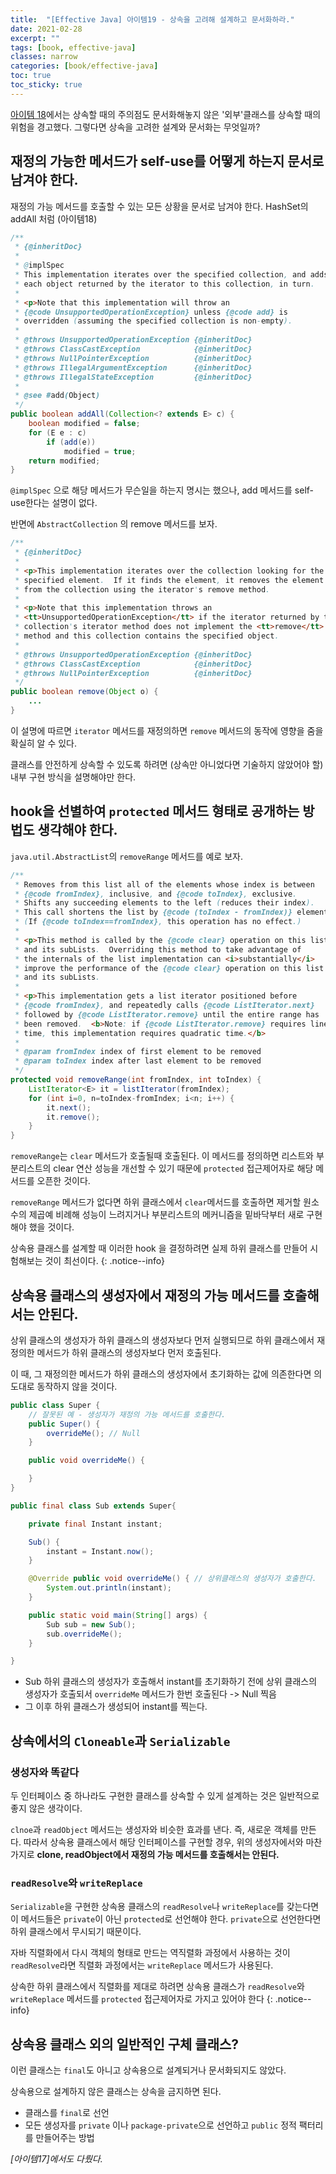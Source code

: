 ```yaml
---
title:  "[Effective Java] 아이템19 - 상속을 고려해 설계하고 문서화하라."
date: 2021-02-28
excerpt: ""
tags: [book, effective-java]
classes: narrow
categories: [book/effective-java]
toc: true
toc_sticky: true
---
```


[아이템 18](/Book/effective-java/2021/02/28/item18.md)에서는 상속할 때의 주의점도 문서화해놓지 않은 '외부'클래스를 상속할 때의 위험을 경고했다. 그렇다면 상속을 고려한 설계와 문서화는 무엇일까?


## 재정의 가능한 메서드가 self-use를 어떻게 하는지 문서로 남겨야 한다.

재정의 가능 메서드를 호출할 수 있는 모든 상황을 문서로 남겨야 한다. HashSet의 addAll 처럼 (아이템18)

``` java
/**
 * {@inheritDoc}
 *
 * @implSpec
 * This implementation iterates over the specified collection, and adds
 * each object returned by the iterator to this collection, in turn.
 *
 * <p>Note that this implementation will throw an
 * {@code UnsupportedOperationException} unless {@code add} is
 * overridden (assuming the specified collection is non-empty).
 *
 * @throws UnsupportedOperationException {@inheritDoc}
 * @throws ClassCastException            {@inheritDoc}
 * @throws NullPointerException          {@inheritDoc}
 * @throws IllegalArgumentException      {@inheritDoc}
 * @throws IllegalStateException         {@inheritDoc}
 *
 * @see #add(Object)
 */
public boolean addAll(Collection<? extends E> c) {
    boolean modified = false;
    for (E e : c)
        if (add(e))
            modified = true;
    return modified;
}
```

`@implSpec` 으로 해당 메서드가 무슨일을 하는지 명시는 했으나, add 메서드를 self-use한다는 설명이 없다.

반면에 `AbstractCollection` 의 remove 메서드를 보자.

``` java
/**
 * {@inheritDoc}
 *
 * <p>This implementation iterates over the collection looking for the
 * specified element.  If it finds the element, it removes the element
 * from the collection using the iterator's remove method.
 *
 * <p>Note that this implementation throws an
 * <tt>UnsupportedOperationException</tt> if the iterator returned by this
 * collection's iterator method does not implement the <tt>remove</tt>
 * method and this collection contains the specified object.
 *
 * @throws UnsupportedOperationException {@inheritDoc}
 * @throws ClassCastException            {@inheritDoc}
 * @throws NullPointerException          {@inheritDoc}
 */
public boolean remove(Object o) {
    ...
}
```

이 설명에 따르면 `iterator` 메서드를 재정의하면 `remove` 메서드의 동작에 영향을 줌을 확실히 알 수 있다.

클래스를 안전하게 상속할 수 있도록 하려면 (상속만 아니었다면 기술하지 않았어야 할) 내부 구현 방식을 설명해야만 한다.

## hook을 선별하여 `protected` 메서드 형태로 공개하는 방법도 생각해야 한다.

`java.util.AbstractList`의 `removeRange` 메서드를 예로 보자.

``` java
/**
 * Removes from this list all of the elements whose index is between
 * {@code fromIndex}, inclusive, and {@code toIndex}, exclusive.
 * Shifts any succeeding elements to the left (reduces their index).
 * This call shortens the list by {@code (toIndex - fromIndex)} elements.
 * (If {@code toIndex==fromIndex}, this operation has no effect.)
 *
 * <p>This method is called by the {@code clear} operation on this list
 * and its subLists.  Overriding this method to take advantage of
 * the internals of the list implementation can <i>substantially</i>
 * improve the performance of the {@code clear} operation on this list
 * and its subLists.
 *
 * <p>This implementation gets a list iterator positioned before
 * {@code fromIndex}, and repeatedly calls {@code ListIterator.next}
 * followed by {@code ListIterator.remove} until the entire range has
 * been removed.  <b>Note: if {@code ListIterator.remove} requires linear
 * time, this implementation requires quadratic time.</b>
 *
 * @param fromIndex index of first element to be removed
 * @param toIndex index after last element to be removed
 */
protected void removeRange(int fromIndex, int toIndex) {
    ListIterator<E> it = listIterator(fromIndex);
    for (int i=0, n=toIndex-fromIndex; i<n; i++) {
        it.next();
        it.remove();
    }
}
```

`removeRange`는 `clear` 메서드가 호출될때 호출된다. 이 메서드를 정의하면 리스트와 부분리스트의 clear 연산 성능을 개선할 수 있기 때문에 `protected` 접근제어자로 해당 메서드를 오픈한 것이다.

`removeRange` 메서드가 없다면 하위 클래스에서 `clear`메서드를 호출하면 제거할 원소 수의 제곱예 비례해 성능이 느려지거나 부분리스트의 메커니즘을 밑바닥부터 새로 구현해야 했을 것이다.

상속용 클래스를 설계할 때 이러한 hook 을 결정하려면 실제 하위 클래스를 만들어 시험해보는 것이 최선이다.
{: .notice--info}

## 상속용 클래스의 생성자에서 재정의 가능 메서드를 호출해서는 안된다.

상위 클래스의 생성자가 하위 클래스의 생성자보다 먼저 실행되므로 하위 클래스에서 재정의한 메서드가 하위 클래스의 생성자보다 먼저 호출된다.

이 때, 그 재정의한 메서드가 하위 클래스의 생성자에서 초기화하는 값에 의존한다면 의도대로 동작하지 않을 것이다.

``` java
public class Super {
	// 잘못된 예 - 생성자가 재정의 가능 메서드를 호출한다.
	public Super() {
		overrideMe(); // Null
	}

	public void overrideMe() {

	}
}

public final class Sub extends Super{

	private final Instant instant;

	Sub() {
		instant = Instant.now();
	}

	@Override public void overrideMe() { // 상위클래스의 생성자가 호출한다.
		System.out.println(instant);
	}

	public static void main(String[] args) {
		Sub sub = new Sub();
		sub.overrideMe();
	}

}
```

- Sub 하위 클래스의 생성자가 호출해서 instant를 초기화하기 전에 상위 클래스의 생성자가 호출되서 `overrideMe` 메서드가 한번 호출된다 -> Null 찍음
- 그 이후 하위 클래스가 생성되어 instant를 찍는다.

## 상속에서의 `Cloneable`과 `Serializable`

### 생성자와 똑같다

두 인터페이스 중 하나라도 구현한 클래스를 상속할 수 있게 설계하는 것은 일반적으로 좋지 않은 생각이다.

`clnoe`과 `readObject` 메서드는 생성자와 비슷한 효과를 낸다. 즉, 새로운 객체를 만든다. 따라서 상속용 클래스에서 해당 인터페이스를 구현할 경우, 위의 생성자에서와 마찬가지로 **clone, readObject에서 재정의 가능 메서드를 호출해서는 안된다.**

### `readResolve`와 `writeReplace`

`Serializable`을 구현한 상속용 클래스의 `readResolve`나 `writeReplace`를 갖는다면 이 메서드들은 `private`이 아닌 `protected`로 선언해야 한다. `private`으로 선언한다면 하위 클래스에서 무시되기 때문이다.

자바 직렬화에서 다시 객체의 형태로 만드는 역직렬화 과정에서 사용하는 것이 `readResolve`라면 직렬화 과정에서는 `writeReplace` 메서드가 사용된다.

상속한 하위 클래스에서 직렬화를 제대로 하려면 상속용 클래스가 `readResolve`와 `writeReplace` 메서드를 `protected` 접근제어자로 가지고 있어야 한다
{: .notice--info}

## 상속용 클래스 외의 일반적인 구체 클래스?

이런 클래스는 `final`도 아니고 상속용으로 설계되거나 문서화되지도 않았다.

상속용으로 설계하지 않은 클래스는 상속을 금지하면 된다.
- 클래스를 `final`로 선언
- 모든 생성자를 `private` 이나 `package-private`으로 선언하고 `public` 정적 팩터리를 만들어주는 방법


*[아이템17]에서도 다뤘다.*
